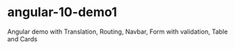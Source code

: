 # angular-10-demo1
Angular demo with Translation, Routing, Navbar, Form with validation, Table and Cards
